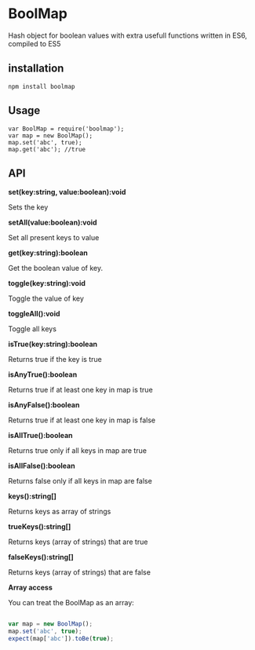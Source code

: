 BoolMap
=======

Hash object for boolean values with extra usefull functions written in ES6, compiled to ES5

## installation

    npm install boolmap

## Usage

    var BoolMap = require('boolmap');
    var map = new BoolMap();
    map.set('abc', true);
    map.get('abc'); //true

## API

__set(key:string, value:boolean):void__

Sets the key

__setAll(value:boolean):void__

Set all present keys to value


__get(key:string):boolean__

Get the boolean value of key.

__toggle(key:string):void__

Toggle the value of key


__toggleAll():void__

Toggle all keys

__isTrue(key:string):boolean__

Returns true if the key is true

__isAnyTrue():boolean__

Returns true if at least one key in map is true

__isAnyFalse():boolean__

Returns true if at least one key in map is false

__isAllTrue():boolean__

Returns true only if all keys in map are true

__isAllFalse():boolean__

Returns false only if all keys in map are false

__keys():string[]__

Returns keys as array of strings


__trueKeys():string[]__

Returns keys (array of strings) that are true

__falseKeys():string[]__

Returns keys (array of strings) that are false

__Array access__

You can treat the BoolMap as an array:

```js

var map = new BoolMap();
map.set('abc', true);
expect(map['abc']).toBe(true);

```
